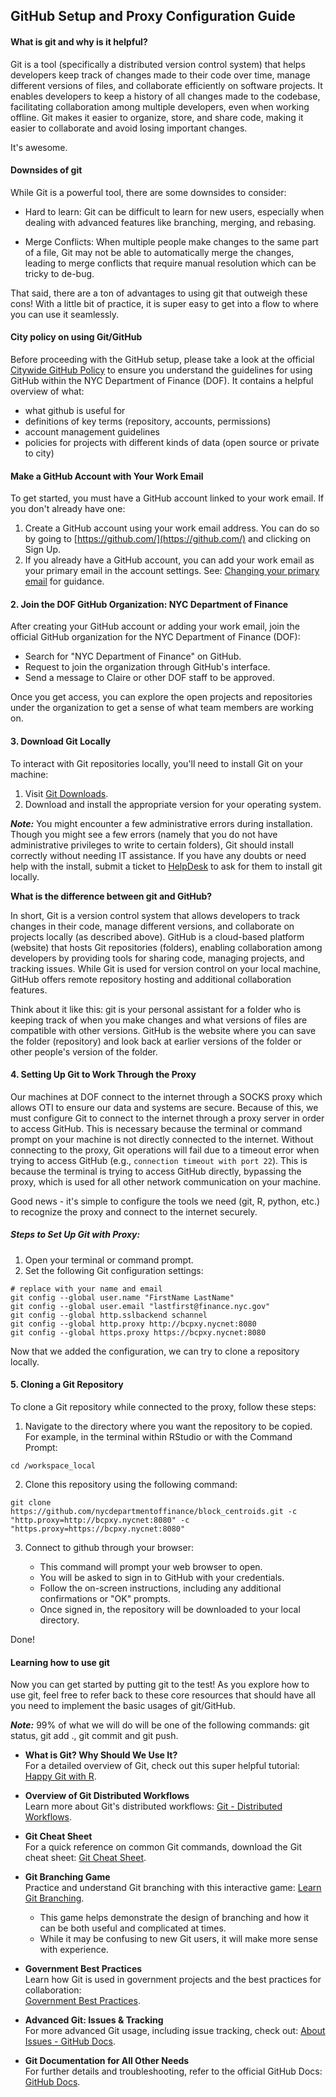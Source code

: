 ## GitHub Setup and Proxy Configuration Guide

#### What is git and why is it helpful?

Git is a tool (specifically a distributed version control system) that helps developers keep track of changes made to their code over time, manage different versions of files, and collaborate efficiently on software projects. It enables developers to keep a history of all changes made to the codebase, facilitating collaboration among multiple developers, even when working offline. Git makes it easier to organize, store, and share code, making it easier to collaborate and avoid losing important changes.

It's awesome.

#### Downsides of git

While Git is a powerful tool, there are some downsides to consider:

* Hard to learn: Git can be difficult to learn for new users, especially when dealing with advanced features like branching, merging, and rebasing.

* Merge Conflicts: When multiple people make changes to the same part of a file, Git may not be able to automatically merge the changes, leading to merge conflicts that require manual resolution which can be tricky to de-bug.

That said, there are a ton of advantages to using git that outweigh these cons! With a little bit of practice, it is super easy to get into a flow to where you can use it seamlessly.

#### City policy on using Git/GitHub

Before proceeding with the GitHub setup, please take a look at the official [Citywide GitHub Policy](resources/Citywide-GitHub-Policy.pdf) to ensure you understand the guidelines for using GitHub within the NYC Department of Finance (DOF). It contains a helpful overview of what:

* what github is useful for
* definitions of key terms (repository, accounts, permissions)
* account management guidelines
* policies for projects with different kinds of data (open source or private to city)


#### Make a GitHub Account with Your Work Email

To get started, you must have a GitHub account linked to your work email. If you don't already have one:

1. Create a GitHub account using your work email address. You can do so by going to [https://github.com/](https://github.com/) and clicking on Sign Up.
2. If you already have a GitHub account, you can add your work email as your primary email in the account settings. See: [Changing your primary email](https://help.github.com/articles/changing-your-primary-email-address/) for guidance.


#### 2. Join the DOF GitHub Organization: NYC Department of Finance

After creating your GitHub account or adding your work email, join the official GitHub organization for the NYC Department of Finance (DOF):

- Search for "NYC Department of Finance" on GitHub.
- Request to join the organization through GitHub's interface.
- Send a message to Claire or other DOF staff to be approved.

Once you get access, you can explore the open projects and repositories under the organization to get a sense of 
what team members are working on.

#### 3. Download Git Locally
To interact with Git repositories locally, you'll need to install Git on your machine:

1. Visit [Git Downloads](https://git-scm.com/downloads).
2. Download and install the appropriate version for your operating system.

***Note:*** You might encounter a few administrative errors during installation. Though you might see a few errors (namely that you do not have administrative privileges to write to certain folders), Git should install correctly without needing IT assistance. If you have any doubts or need help with the install, submit a ticket to [HelpDesk](https://cwitservice.nyc.gov/sp) to ask for them to install git locally.

**What is the difference between git and GitHub?**

In short, Git is a version control system that allows developers to track changes in their code, manage different versions, and collaborate on projects locally (as described above). GitHub is a cloud-based platform (website) that hosts Git repositories (folders), enabling collaboration among developers by providing tools for sharing code, managing projects, and tracking issues. While Git is used for version control on your local machine, GitHub offers remote repository hosting and additional collaboration features.

Think about it like this: git is your personal assistant for a folder who is keeping track of when you 
make changes and what versions of files are compatible with other versions. GitHub is the website where you can save 
the folder (repository) and look back at earlier versions of the folder or other people's version of the folder.

#### 4. Setting Up Git to Work Through the Proxy

Our machines at DOF connect to the internet through a SOCKS proxy which allows OTI to ensure our data and systems are secure. Because of this, we must configure Git to connect to the internet through a proxy server in order to access GitHub. This is necessary because the terminal or command prompt on your machine is not directly connected to the internet. Without connecting to the proxy, Git operations will fail due to a timeout error when trying to access GitHub (e.g., `connection timeout with port 22`). This is because the terminal is trying to access GitHub directly, bypassing the proxy, which is used for all other network communication on your machine.

Good news - it's simple to configure the tools we need (git, R, python, etc.) to recognize the proxy and connect to the internet securely.

##### Steps to Set Up Git with Proxy:

1. Open your terminal or command prompt.
2. Set the following Git configuration settings:

```{bash}
# replace with your name and email
git config --global user.name "FirstName LastName"
git config --global user.email "lastfirst@finance.nyc.gov"
git config --global http.sslbackend schannel
git config --global http.proxy http://bcpxy.nycnet:8080
git config --global https.proxy https://bcpxy.nycnet:8080
```
Now that we added the configuration, we can try to clone a repository locally.


#### 5. Cloning a Git Repository

To clone a Git repository while connected to the proxy, follow these steps:

1. Navigate to the directory where you want the repository to be copied. For example, in the terminal within RStudio or 
with the Command Prompt:

```{bash}
cd /workspace_local
```

2. Clone this repository using the following command:

```{bash}
git clone https://github.com/nycdepartmentoffinance/block_centroids.git -c "http.proxy=http://bcpxy.nycnet:8080" -c "https.proxy=https://bcpxy.nycnet:8080"
```

3. Connect to github through your browser:

    - This command will prompt your web browser to open.
    - You will be asked to sign in to GitHub with your credentials.
    - Follow the on-screen instructions, including any additional confirmations or "OK" prompts.
    - Once signed in, the repository will be downloaded to your local directory.


Done!

#### Learning how to use git

Now you can get started by putting git to the test! As you explore how to use git, 
feel free to refer back to these core resources that should have all you need to 
implement the basic usages of git/GitHub.

***Note:*** 99% of what we will do will be one of the following commands: git status, 
git add ., git commit and git push.

- **What is Git? Why Should We Use It?**  
  For a detailed overview of Git, check out this super helpful tutorial: [Happy Git with R](https://happygitwithr.com/big-picture).

- **Overview of Git Distributed Workflows**  
  Learn more about Git's distributed workflows: [Git - Distributed Workflows](https://www.atlassian.com/git/tutorials/using-branches).

- **Git Cheat Sheet**  
  For a quick reference on common Git commands, download the Git cheat sheet: [Git Cheat Sheet](https://education.github.com/git-cheat-sheet-education.pdf).

- **Git Branching Game**  
  Practice and understand Git branching with this interactive game: [Learn Git Branching](https://learngitbranching.js.org/?locale=en_US).  
  - This game helps demonstrate the design of branching and how it can be both useful and complicated at times.  
  - While it may be confusing to new Git users, it will make more sense with experience.

- **Government Best Practices**  
  Learn how Git is used in government projects and the best practices for collaboration:  
  [Government Best Practices](https://www.18f.gov/guides/using-git-and-github/).  

- **Advanced Git: Issues & Tracking**  
  For more advanced Git usage, including issue tracking, check out: [About Issues - GitHub Docs](https://docs.github.com/en/github/managing-your-work-on-github/about-issues).

- **Git Documentation for All Other Needs**  
  For further details and troubleshooting, refer to the official GitHub Docs: [GitHub Docs](https://docs.github.com/en/github).





